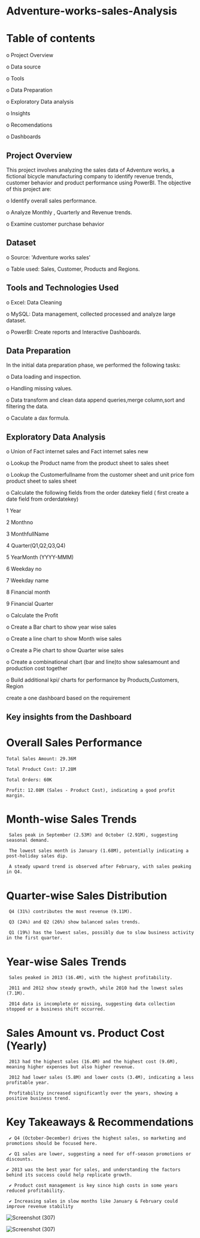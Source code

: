 # Adventure-works-sales-Analysis

# Table of contents

   o Project Overview

   o Data source 

   o Tools

   o Data Preparation 

   o Exploratory Data analysis

   o Insights

   o Recomendations

   o Dashboards

## Project Overview
 This project involves analyzing the sales data of Adventure works, a fictional bicycle manufacturing company to identify revenue trends, customer behavior and product performance using PowerBI. The objective of this project are:
 
o Identify overall sales performance.

o Analyze Monthly , Quarterly and Revenue trends.

o Examine customer purchase behavior

## Dataset

o Source: 'Adventure works sales'

o Table used: Sales, Customer, Products and Regions.

## Tools and Technologies Used

o Excel: Data Cleaning 

o MySQL: Data management, collected processed and analyze large dataset.

o PowerBI: Create reports and Interactive Dashboards.

## Data Preparation

In the initial data preparation phase, we performed the following tasks:

o Data loading and inspection.

o Handling missing values.

o Data transform and clean data append queries,merge column,sort and filtering the data.

o Caculate a dax formula.
 
## Exploratory Data Analysis

o Union of Fact internet sales and Fact internet sales new

o Lookup the Product name from the product sheet to sales sheet

o Lookup the Customerfullname from the customer sheet and unit price fom product sheet to sales sheet

o Calculate the following fields from the order datekey field ( first create a date field from orderdatekey)

1 Year

2 Monthno

3 MonthfullName

4 Quarter(Q1,Q2,Q3,Q4)

5 YearMonth (YYYY-MMM)

6 Weekday no 

7 Weekday name

8 Financial month

9 Financial Quarter

o Calculate the Profit

o Create a Bar chart to show year wise sales

o Create a line chart to show Month wise sales

o Create a Pie chart to show Quarter wise sales

o Create a combinational chart (bar and line)to show salesamount and production cost together

o Build additional kpi/ charts for performance by Products,Customers, Region

create a one dashboard based on the requirement


## Key insights from the Dashboard

  # Overall Sales Performance

    Total Sales Amount: 29.36M

    Total Product Cost: 17.28M

    Total Orders: 60K

    Profit: 12.08M (Sales - Product Cost), indicating a good profit margin.

  # Month-wise Sales Trends

     Sales peak in September (2.53M) and October (2.91M), suggesting seasonal demand.

     The lowest sales month is January (1.68M), potentially indicating a post-holiday sales dip.

     A steady upward trend is observed after February, with sales peaking in Q4.

  # Quarter-wise Sales Distribution

     Q4 (31%) contributes the most revenue (9.11M).

     Q3 (24%) and Q2 (26%) show balanced sales trends.

     Q1 (19%) has the lowest sales, possibly due to slow business activity in the first quarter.

  # Year-wise Sales Trends

     Sales peaked in 2013 (16.4M), with the highest profitability.

     2011 and 2012 show steady growth, while 2010 had the lowest sales (7.1M).

     2014 data is incomplete or missing, suggesting data collection stopped or a business shift occurred.

  # Sales Amount vs. Product Cost (Yearly)

     2013 had the highest sales (16.4M) and the highest cost (9.6M), meaning higher expenses but also higher revenue.

     2012 had lower sales (5.8M) and lower costs (3.4M), indicating a less profitable year.

     Profitability increased significantly over the years, showing a positive business trend.

  # Key Takeaways & Recommendations

     ✔ Q4 (October-December) drives the highest sales, so marketing and promotions should be focused here.
     
     ✔ Q1 sales are lower, suggesting a need for off-season promotions or discounts.
     
    ✔ 2013 was the best year for sales, and understanding the factors behind its success could help replicate growth.
    
     ✔ Product cost management is key since high costs in some years reduced profitability.
     
     ✔ Increasing sales in slow months like January & February could improve revenue stability


![Screenshot (307)](https://github.com/user-attachments/assets/338f8149-5b60-435b-b6f1-46628613f42f)


![Screenshot (307)](https://github.com/user-attachments/assets/338f8149-5b60-435b-b6f1-46628613f42f)
